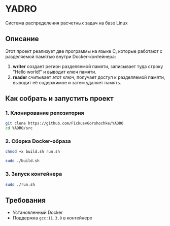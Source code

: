 # YADRO
Система распределения расчетных задач на базе Linux


## Описание

Этот проект реализует две программы на языке C, которые работают с разделяемой памятью внутри Docker-контейнера:

1. **writer** создает регион разделяемой памяти, записывает туда строку "Hello world!" и выводит ключ памяти.
2. **reader** считывает этот ключ, получает доступ к разделяемой памяти, выводит её содержимое и затем удаляет память.

## Как собрать и запустить проект

### 1. Клонирование репозитория

```bash
git clone https://github.com/FickusvGorshochke/YADRO
cd YADRO/src
```

### 2. Сборка Docker-образа

```bash
chmod +x build.sh run.sh
```
```bash
sudo ./build.sh
```

### 3. Запуск контейнера

```bash
sudo ./run.sh
```

## Требования
- Установленный Docker
- Поддержка `gcc:11.3.0` в контейнере
